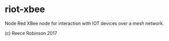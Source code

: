 # riot-xbee
Node Red XBee node for interaction with IOT devices over a mesh network.

(c) Reece Robinson 2017
